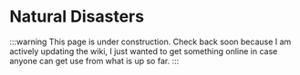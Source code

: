 # Natural Disasters

:::warning
This page is under construction. Check back soon because I am actively updating the wiki, I just wanted to get something online in case anyone can get use from what is up so far.
:::
